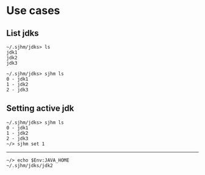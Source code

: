 # Use cases

## List jdks

    ~/.sjhm/jdks> ls
    jdk1
    jdk2
    jdk3

    ~/.sjhm/jdks> sjhm ls
    0 - jdk1
    1 - jdk2
    2 - jdk3
    
## Setting active jdk

    ~/.sjhm/jdks> sjhm ls
    0 - jdk1
    1 - jdk2
    2 - jdk3
    ~/> sjhm set 1

---

    ~/> echo $Env:JAVA_HOME
    ~/.sjhm/jdks/jdk2
